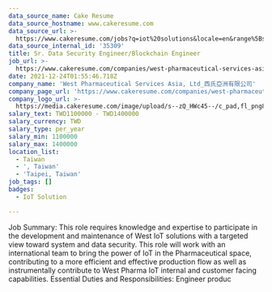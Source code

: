 ```yaml
---
data_source_name: Cake Resume
data_source_hostname: www.cakeresume.com
data_source_url: >-
  https://www.cakeresume.com/jobs?q=iot%20solutions&locale=en&range%5Bsalary_range%5D%5Bmin%5D=1000000
data_source_internal_id: '35309'
title: Sr. Data Security Engineer/Blockchain Engineer
job_url: >-
  https://www.cakeresume.com/companies/west-pharmaceutical-services-asia-ltd_/jobs/sr-data-security-engineer-blockchain-engineer
date: 2021-12-24T01:55:46.718Z
company_name: 'West Pharmaceutical Services Asia, Ltd_西氏亞洲有限公司'
company_page_url: 'https://www.cakeresume.com/companies/west-pharmaceutical-services-asia-ltd_'
company_logo_url: >-
  https://media.cakeresume.com/image/upload/s--zQ_HWc45--/c_pad,fl_png8,h_200,w_200/v1619171261/gkbfvipbcvnawaeh2biw.png
salary_text: TWD1100000 - TWD1400000
salary_currency: TWD
salary_type: per_year
salary_min: 1100000
salary_max: 1400000
location_list:
  - Taiwan
  - ', Taiwan'
  - 'Taipei, Taiwan'
job_tags: []
badges:
  - IoT Solution

---
```


Job Summary: This role requires knowledge and expertise to participate in the development and maintenance of West IoT solutions with a targeted view toward system and data security. This role will work with an international team to bring the power of IoT in the Pharmaceutical space, contributing to a more efficient and effective production flow as well as instrumentally contribute to West Pharma IoT internal and customer facing capabilities. Essential Duties and Responsibilities: Engineer produc